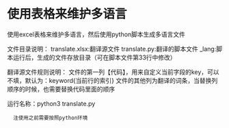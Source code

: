 # 使用表格来维护多语言

使用excel表格来维护多语言，然后使用python脚本生成多语言文件

文件目录说明：
  translate.xlsx:翻译源文件
  translate.py:翻译的脚本文件
  _lang:脚本运行后，生成的文件存放目录（可在脚本文件第33行中修改）

翻译源文件规则说明：
文件的第一列【代码】，用来自定义当前字段的key，可以不填，默认为：keyword{当前行的索引}
文件的其他列为翻译的词条，当替换列顺序的时候，也需要替换代码里面的顺序

运行名称：python3 translate.py
```
  注使用之前需要按照python环境
```
